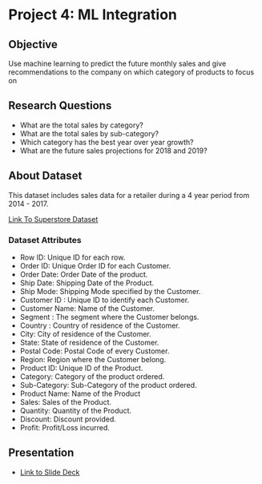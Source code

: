# Project 4: ML Integration

## Objective
Use machine learning to predict the future monthly sales and give recommendations to the company on which category of products to focus on

## Research Questions
- What are the total sales by category?
- What are the total sales by sub-category?
- Which category has the best year over year growth?
- What are the future sales projections for 2018 and 2019?


## About Dataset

This dataset includes sales data for a retailer during a 4 year period from 2014 - 2017. 

[Link To Superstore Dataset](https://www.kaggle.com/datasets/vivek468/superstore-dataset-final)

### Dataset Attributes
- Row ID: Unique ID for each row.
- Order ID: Unique Order ID for each Customer.
- Order Date: Order Date of the product.
- Ship Date: Shipping Date of the Product.
- Ship Mode: Shipping Mode specified by the Customer.
- Customer ID : Unique ID to identify each Customer.
- Customer Name: Name of the Customer.
- Segment : The segment where the Customer belongs.
- Country : Country of residence of the Customer.
- City: City of residence of the Customer.
- State: State of residence of the Customer.
- Postal Code: Postal Code of every Customer.
- Region: Region where the Customer belong.
- Product ID: Unique ID of the Product.
- Category:  Category of the product ordered.
- Sub-Category: Sub-Category of the product ordered.
- Product Name: Name of the Product
- Sales: Sales of the Product.
- Quantity: Quantity of the Product.
- Discount: Discount provided.
- Profit:  Profit/Loss incurred.

## Presentation
- [Link to Slide Deck](https://docs.google.com/presentation/d/1Z9NM-DMGqzko957rDNlWumDLL73pnbkKMdG5Hz-S5j8/edit#slide=id.gcec4d27072_0_0)